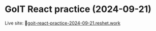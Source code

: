 # GoIT React practice (2024-09-21)

Live site: 🔗[goit-react-practice-2024-09-21.reshet.work](https://goit-react-practice-2024-09-21.reshet.work/)
